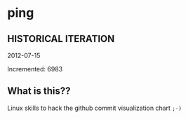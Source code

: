 # ping

## HISTORICAL ITERATION
2012-07-15

Incremented: 6983

## What is this?? 
Linux skills to hack the github commit visualization chart `;-)`
